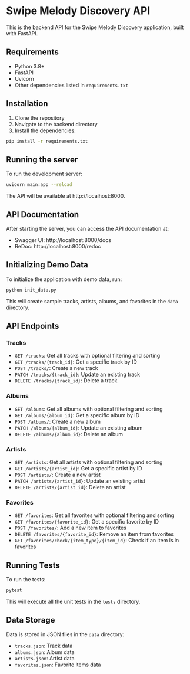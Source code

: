# Swipe Melody Discovery API

This is the backend API for the Swipe Melody Discovery application, built with FastAPI.

## Requirements

- Python 3.8+
- FastAPI
- Uvicorn
- Other dependencies listed in `requirements.txt`

## Installation

1. Clone the repository
2. Navigate to the backend directory
3. Install the dependencies:

```bash
pip install -r requirements.txt
```

## Running the server

To run the development server:

```bash
uvicorn main:app --reload
```

The API will be available at http://localhost:8000.

## API Documentation

After starting the server, you can access the API documentation at:

- Swagger UI: http://localhost:8000/docs
- ReDoc: http://localhost:8000/redoc

## Initializing Demo Data

To initialize the application with demo data, run:

```bash
python init_data.py
```

This will create sample tracks, artists, albums, and favorites in the `data` directory.

## API Endpoints

### Tracks

- `GET /tracks`: Get all tracks with optional filtering and sorting
- `GET /tracks/{track_id}`: Get a specific track by ID
- `POST /tracks/`: Create a new track
- `PATCH /tracks/{track_id}`: Update an existing track
- `DELETE /tracks/{track_id}`: Delete a track

### Albums

- `GET /albums`: Get all albums with optional filtering and sorting
- `GET /albums/{album_id}`: Get a specific album by ID
- `POST /albums/`: Create a new album
- `PATCH /albums/{album_id}`: Update an existing album
- `DELETE /albums/{album_id}`: Delete an album

### Artists

- `GET /artists`: Get all artists with optional filtering and sorting
- `GET /artists/{artist_id}`: Get a specific artist by ID
- `POST /artists/`: Create a new artist
- `PATCH /artists/{artist_id}`: Update an existing artist
- `DELETE /artists/{artist_id}`: Delete an artist

### Favorites

- `GET /favorites`: Get all favorites with optional filtering and sorting
- `GET /favorites/{favorite_id}`: Get a specific favorite by ID
- `POST /favorites/`: Add a new item to favorites
- `DELETE /favorites/{favorite_id}`: Remove an item from favorites
- `GET /favorites/check/{item_type}/{item_id}`: Check if an item is in favorites

## Running Tests

To run the tests:

```bash
pytest
```

This will execute all the unit tests in the `tests` directory.

## Data Storage

Data is stored in JSON files in the `data` directory:

- `tracks.json`: Track data
- `albums.json`: Album data
- `artists.json`: Artist data
- `favorites.json`: Favorite items data 